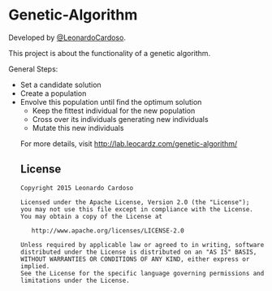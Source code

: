 Genetic-Algorithm
=================

Developed by <a href='https://github.com/LeonardoCardoso' target='_blank'>@LeonardoCardoso</a>. 

This project is about the functionality of a genetic algorithm.

General Steps:

<ul>
<li>Set a candidate solution</li>
<li>Create a population</li>
<li>Envolve this population until find the optimum solution
	<ul>	
	<li>Keep the fittest individual for the new population</li>
	<li>Cross over its individuals generating new individuals</li>
	<li>Mutate this new individuals</li>
</li>
</ul>

For more details, visit http://lab.leocardz.com/genetic-algorithm/


## License

    Copyright 2015 Leonardo Cardoso

    Licensed under the Apache License, Version 2.0 (the "License");
    you may not use this file except in compliance with the License.
    You may obtain a copy of the License at

       http://www.apache.org/licenses/LICENSE-2.0

    Unless required by applicable law or agreed to in writing, software
    distributed under the License is distributed on an "AS IS" BASIS,
    WITHOUT WARRANTIES OR CONDITIONS OF ANY KIND, either express or implied.
    See the License for the specific language governing permissions and
    limitations under the License.
